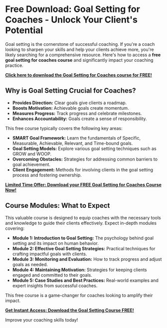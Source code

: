 # Free Download: Goal Setting for Coaches - Unlock Your Client's Potential

Goal setting is the cornerstone of successful coaching. If you're a coach looking to sharpen your skills and help your clients achieve more, you're likely searching for a comprehensive resource. Here's how to access a **free goal setting for coaches course** and significantly impact your coaching practice.

[**Click here to download the Goal Setting for Coaches course for FREE!**](https://udemywork.com/goal-setting-for-coaches)

## Why is Goal Setting Crucial for Coaches?

*   **Provides Direction:** Clear goals give clients a roadmap.
*   **Boosts Motivation:** Achievable goals create momentum.
*   **Measures Progress:** Track progress and celebrate milestones.
*   **Enhances Accountability:** Goals create a sense of responsibility.

This free course typically covers the following key areas:

*   **SMART Goal Framework:** Learn the fundamentals of Specific, Measurable, Achievable, Relevant, and Time-bound goals.
*   **Goal Setting Models:** Explore various goal setting techniques such as GROW and WOOP.
*   **Overcoming Obstacles:** Strategies for addressing common barriers to goal achievement.
*   **Client Engagement:** Methods for involving clients in the goal setting process and fostering ownership.

[**Limited Time Offer: Download your FREE Goal Setting for Coaches Course Now!**](https://udemywork.com/goal-setting-for-coaches)

## Course Modules: What to Expect

This valuable course is designed to equip coaches with the necessary tools and knowledge to guide their clients effectively. Expect in-depth modules covering:

*   **Module 1: Introduction to Goal Setting:** The psychology behind goal setting and its impact on human behavior.
*   **Module 2: Effective Goal Setting Strategies:** Practical techniques for crafting impactful goals with clients.
*   **Module 3: Monitoring and Evaluation:** How to track progress and adjust goals as needed.
*   **Module 4: Maintaining Motivation:** Strategies for keeping clients engaged and committed to their goals.
*   **Module 5: Case Studies and Best Practices:** Real-world examples and expert insights from successful coaches.

This free course is a game-changer for coaches looking to amplify their impact.

[**Get Instant Access: Download the Goal Setting Course FREE!**](https://udemywork.com/goal-setting-for-coaches)

Improve your coaching skills today!
